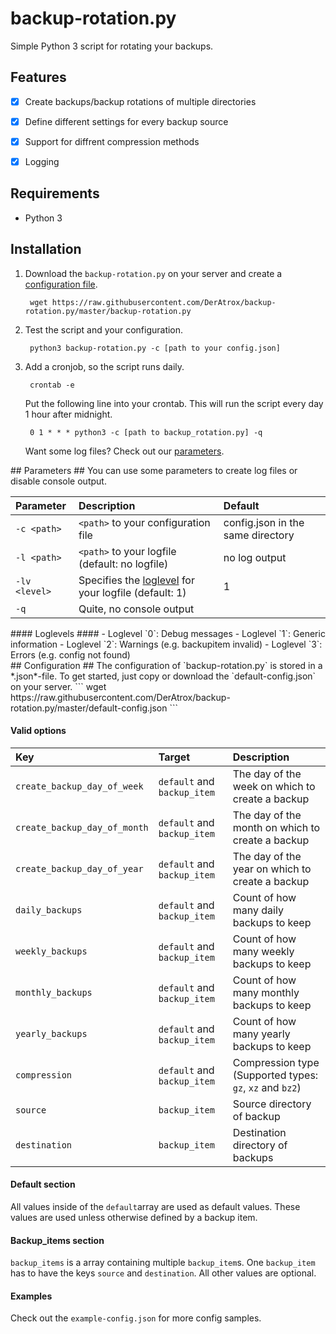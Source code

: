 backup-rotation.py
==================
Simple Python 3 script for rotating your backups. 

## Features ##
- [x] Create backups/backup rotations of multiple directories
- [x] Define different settings for every backup source
- [x] Support for diffrent compression methods
- [x] Logging


## Requirements ##
- Python 3

## Installation ##
1. Download the `backup-rotation.py` on your server and create a [configuration file](#configuration).

		wget https://raw.githubusercontent.com/DerAtrox/backup-rotation.py/master/backup-rotation.py

2. Test the script and your configuration.

		python3 backup-rotation.py -c [path to your config.json]

3. Add a cronjob, so the script runs daily.

		crontab -e

	Put the following line into your crontab. This will run the script every day 1 hour after midnight.

		0 1 * * * python3 -c [path to backup_rotation.py] -q

	Want some log files? Check out our [parameters](#parameters).

<div id='configuration'>
## Parameters ##
You can use some parameters to create log files or disable console output.

| Parameter     | Description                                                        | Default                           |
|:--------------|:-------------------------------------------------------------------|:----------------------------------|
| `-c <path>`   | `<path>` to your configuration file                                | config.json in the same directory |
| `-l <path>`   | `<path>` to your logfile (default: no logfile)                     | no log output                     |
| `-lv <level>` | Specifies the [loglevel](#loglevels) for your logfile (default: 1) | 1                                 |
| `-q`          | Quite, no console output                                           |                                   |


<div id='loglevels'>
#### Loglevels ####
- Loglevel `0`: Debug messages
- Loglevel `1`: Generic information
- Loglevel `2`: Warnings (e.g. backupitem invalid)
- Loglevel `3`: Errors (e.g. config not found)


<div id='configuration'>
## Configuration ##
The configuration of `backup-rotation.py` is stored in a *.json*-file. To get started, just copy or download the `default-config.json` on your server.
```
wget https://raw.githubusercontent.com/DerAtrox/backup-rotation.py/master/default-config.json
```


#### Valid options ####

| Key                          | Target                      | Description                                              |
|:-----------------------------|:----------------------------|:---------------------------------------------------------|
| `create_backup_day_of_week`  | `default` and `backup_item` | The day of the week on which to create a backup          |
| `create_backup_day_of_month` | `default` and `backup_item` | The day of the month on which to create a backup         |
| `create_backup_day_of_year`  | `default` and `backup_item` | The day of the year on which to create a backup          |
| `daily_backups`              | `default` and `backup_item` | Count of how many daily backups to keep                  |
| `weekly_backups`             | `default` and `backup_item` | Count of how many weekly backups to keep                 |
| `monthly_backups`            | `default` and `backup_item` | Count of how many monthly backups to keep                |
| `yearly_backups`             | `default` and `backup_item` | Count of how many yearly backups to keep                 |
| `compression`                | `default` and `backup_item` | Compression type (Supported types: `gz`, `xz` and `bz2`) |
| `source`                     | `backup_item`               | Source directory of backup                               |
| `destination`                | `backup_item`               | Destination directory of backups                         |


#### Default section ####
All values inside of the `default`array are used as default values. These values are used unless otherwise defined by a backup item.

#### Backup_items section ####
`backup_items` is a array containing multiple `backup_item`s. One `backup_item` has to have the keys `source` and `destination`. All other values are optional.

#### Examples #####
Check out the `example-config.json` for more config samples.
